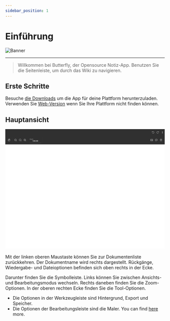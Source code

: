 ```yaml
---
sidebar_position: 1
---
```


# Einführung

![Banner](/img/banner.png)

---

> Willkommen bei Butterfly, der Opensource Notiz-App. Benutzen Sie die Seitenleiste, um durch das Wiki zu navigieren.

## Erste Schritte

Besuche [die Downloads](/downloads) um die App für deine Plattform herunterzuladen. Verwenden Sie [Web-Version](https://butterfly.linwood.dev) wenn Sie Ihre Plattform nicht finden können.

## Hauptansicht

![Hauptansicht](main.png)

Mit der linken oberen Maustaste können Sie zur Dokumentenliste zurückkehren. Der Dokumentname wird rechts dargestellt. Rückgänge, Wiedergabe- und Dateioptionen befinden sich oben rechts in der Ecke.

Darunter finden Sie die Symbolleiste. Links können Sie zwischen Ansichts- und Bearbeitungsmodus wechseln. Rechts daneben finden Sie die Zoom-Optionen. In der oberen rechten Ecke finden Sie die Tool-Optionen.

- Die Optionen in der Werkzeugleiste sind Hintergrund, Export und Speicher.
- Die Optionen der Bearbeitungsleiste sind die Maler. You can find [here](background) more.


